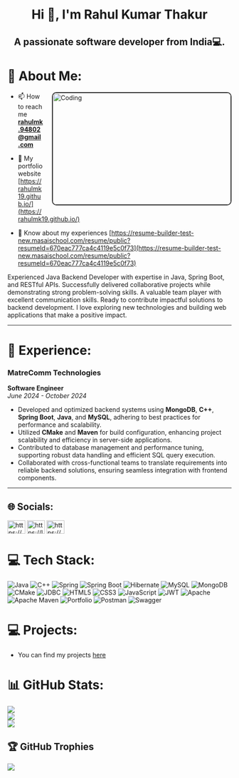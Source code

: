 <h1 align="center">Hi 👋, I'm Rahul Kumar Thakur</h1>
<h2 align="center">A passionate software developer from India💻.</h2>

# 💫 About Me:
<img
  align="right" alt="Coding" width="400" src="https://assets-global.website-files.com/6410ebf8e483b5bb2c86eb27/6410ebf8e483b53d6186fc53_ABM%20College%20Web%20developer%20main.jpg"
  style="float: right; width: 400px; height:250px; margin-left: 20px; margin-bottom: 20px; border: 2px solid #333; border-radius: 10px;"
/>

- 📫 How to reach me **rahulmk.94802@gmail.com**

- 📄 My portfolio website [https://rahulmk19.github.io/](https://rahulmk19.github.io/)

- 📄 Know about my experiences [https://resume-builder-test-new.masaischool.com/resume/public?resumeId=670eac777ca4c4119e5c0f73](https://resume-builder-test-new.masaischool.com/resume/public?resumeId=670eac777ca4c4119e5c0f73)

Experienced Java Backend Developer with expertise in Java, Spring Boot, and RESTful APIs. Successfully delivered collaborative projects while demonstrating strong problem-solving skills. A valuable team player with excellent communication skills. Ready to contribute impactful solutions to backend development. I love exploring new technologies and building web applications that make a positive impact.

---

# 💼 Experience:

### MatreComm Technologies
**Software Engineer**  
_June 2024 - October 2024_

- Developed and optimized backend systems using **MongoDB**, **C++**, **Spring Boot**, **Java**, and **MySQL**, adhering to best practices for performance and scalability.
- Utilized **CMake** and **Maven** for build configuration, enhancing project scalability and efficiency in server-side applications.
- Contributed to database management and performance tuning, supporting robust data handling and efficient SQL query execution.
- Collaborated with cross-functional teams to translate requirements into reliable backend solutions, ensuring seamless integration with frontend components.

---

## 🌐 Socials:
<p align="left">
<a href="https://www.linkedin.com/in/rahulmk19/" target="blank"><img align="center" src="https://raw.githubusercontent.com/rahuldkjain/github-profile-readme-generator/master/src/images/icons/Social/linked-in-alt.svg" alt="https://www.linkedin.com/in/rahulmk19/" height="30" width="40" /></a>
<a href="https://leetcode.com/rahulmk19" target="blank"><img align="center" src="https://cdn.iconscout.com/icon/free/png-256/free-leetcode-3521542-2944960.png" alt="https://leetcode.com/rahulmk19" height="30" width="40" /></a>
<a href="https://www.hackerrank.com/rahulmk19" target="blank"><img align="center" src="https://raw.githubusercontent.com/rahuldkjain/github-profile-readme-generator/master/src/images/icons/Social/hackerrank.svg" alt="https://www.hackerrank.com/rahulmk19" height="30" width="40" /></a>
</p> 

# 💻 Tech Stack:
![Java](https://img.shields.io/badge/java-%23ED8B00.svg?style=for-the-badge&logo=java&logoColor=white)
![C++](https://img.shields.io/badge/c++-%2300599C.svg?style=for-the-badge&logo=c%2B%2B&logoColor=white)
![Spring](https://img.shields.io/badge/spring-%236DB33F.svg?style=for-the-badge&logo=spring&logoColor=white)
![Spring Boot](https://img.shields.io/badge/spring%20boot-%236DB33F.svg?style=for-the-badge&logo=spring&logoColor=white)
![Hibernate](https://img.shields.io/badge/hibernate-%23B066FE.svg?style=for-the-badge&logo=hibernate&logoColor=white)
![MySQL](https://img.shields.io/badge/mysql-%2300f.svg?style=for-the-badge&logo=mysql&logoColor=white)
![MongoDB](https://img.shields.io/badge/MongoDB-%2347A248.svg?style=for-the-badge&logo=mongodb&logoColor=white)
![CMake](https://img.shields.io/badge/CMake-%23005C84.svg?style=for-the-badge&logo=cmake&logoColor=white)
![JDBC](https://img.shields.io/badge/JDBC-%23000.svg?style=for-the-badge&logo=java&logoColor=white)
![HTML5](https://img.shields.io/badge/html5-%23E34F26.svg?style=for-the-badge&logo=html5&logoColor=white)
![CSS3](https://img.shields.io/badge/css3-%231572B6.svg?style=for-the-badge&logo=css3&logoColor=white)
![JavaScript](https://img.shields.io/badge/javascript-%23F7DF1E.svg?style=for-the-badge&logo=javascript&logoColor=black)
![JWT](https://img.shields.io/badge/JWT-black?style=for-the-badge&logo=JSON%20web%20tokens) 
![Apache](https://img.shields.io/badge/apache-%23D42029.svg?style=for-the-badge&logo=apache&logoColor=white) 
![Apache Maven](https://img.shields.io/badge/Apache%20Maven-C71A36?style=for-the-badge&logo=Apache%20Maven&logoColor=white) 
![Portfolio](https://img.shields.io/badge/Portfolio-%23000000.svg?style=for-the-badge&logo=firefox&logoColor=#FF7139) 
![Postman](https://img.shields.io/badge/Postman-FF6C37?style=for-the-badge&logo=postman&logoColor=white) 
![Swagger](https://img.shields.io/badge/-Swagger-%23Clojure?style=for-the-badge&logo=swagger&logoColor=white)

# 💻 Projects:
- You can find my projects <a href="https://rahulmk19.github.io/" target="_blank">here</a>

# 📊 GitHub Stats:
![](https://github-readme-stats.vercel.app/api?username=rahulmk19&theme=dark&hide_border=false&include_all_commits=true&count_private=true)<br/>
![](https://github-readme-streak-stats.herokuapp.com/?user=rahulmk19&theme=dark&hide_border=false)<br/>
![](https://github-readme-stats.vercel.app/api/top-langs/?username=rahulmk19&theme=dark&hide_border=false&include_all_commits=true&count_private=true&layout=compact)

## 🏆 GitHub Trophies
![](https://github-profile-trophy.vercel.app/?username=rahulmk19&theme=monokai&no-frame=false&no-bg=false&margin-w=4)

<!-- Proudly created with GPRM ( https://gprm.itsvg.in ) -->
